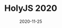 ---
title: "HolyJS 2020"
date: 2020-11-25
type: "events"
role: "Speaker"
location: "Moscow"
description: "Topic: \"Documentation on the Frontline\""
presentation: "/files/presentations/1124-PSB-prez-holy-js.pdf"
---